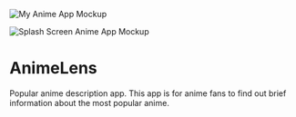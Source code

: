 
![My Anime App Mockup](https://github.com/user-attachments/assets/fddbdce8-35c5-4682-87fe-e720c0752ac9)

![Splash Screen Anime App Mockup](https://github.com/user-attachments/assets/b73755d3-6dab-4207-a579-ff2383ae724a)

# AnimeLens

Popular anime description app. This app is for anime fans to find out brief information about the most popular anime.
 
 
 
